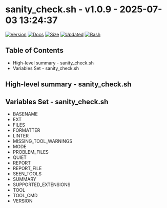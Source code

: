 # sanity_check.sh - v1.0.9 - 2025-07-03 13:24:37

[![Version](https://img.shields.io/badge/version-1.0.9-purple.svg)](./sanity_check.sh)
[![Docs](https://img.shields.io/badge/docs-generated-orange.svg)](./docs/sanity_check.md)
[![Size](https://img.shields.io/badge/size-7.9KB-yellow)](./sanity_check.sh)
[![Updated](https://img.shields.io/badge/updated-2025--07--03-blue)](./sanity_check.sh)
[![Bash](https://img.shields.io/badge/bash-5--2--21-red)](https://www.gnu.org/software/bash/)

## Table of Contents
- High-level summary - sanity_check.sh
- Variables Set - sanity_check.sh

## High-level summary - sanity_check.sh


## Variables Set - sanity_check.sh
- BASENAME
- EXT
- FILES
- FORMATTER
- LINTER
- MISSING_TOOL_WARNINGS
- MODE
- PROBLEM_FILES
- QUIET
- REPORT
- REPORT_FILE
- SEEN_TOOLS
- SUMMARY
- SUPPORTED_EXTENSIONS
- TOOL
- TOOL_CMD
- VERSION
